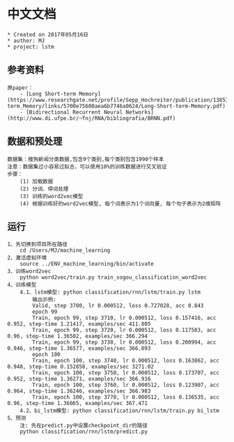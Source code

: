 # 中文文档

    * Created on 2017年05月16日
    * author: MJ
    * project: lstm


## 参考资料
    原paper：
        - [Long Short-term Memory](https://www.researchgate.net/profile/Sepp_Hochreiter/publication/13853244_Long_Short-term_Memory/links/5700e75608aea6b7746a0624/Long-Short-term-Memory.pdf)
        - [Bidirectional Recurrent Neural Networks](http://www.di.ufpe.br/~fnj/RNA/bibliografia/BRNN.pdf)

##  数据和预处理
    数据集：搜狗新闻分类数据,包含9个类别,每个类别包含1990个样本
    注意：数据集过小容易过拟合，可以使用10%的训练数据进行交叉验证
    步骤：
        (1) 加载数据
        (2) 分词、停词处理
        (3) 训练的word2vec模型
        (4) 根据训练好的word2vec模型, 每个词表示为1个词向量, 每个句子表示为2维矩阵

## 运行
    1、先切换到项目所在路径
        cd /Users/MJ/machine_learning
    2、激活虚拟环境
        source ../ENV_machine_learning/bin/activate
    3、训练word2vec
        python word2vec/train.py train_sogou_classification_word2vec
    4、训练模型
        4.1、lstm模型: python classification/rnn/lstm/train.py lstm
            输出示例:
            Valid, step 3700, lr 0.000512, loss 0.727028, acc 0.843
            epoch 99
            Train, epoch 99, step 3710, lr 0.000512, loss 0.157416, acc 0.952, step-time 1.21417, examples/sec 411.805
            Train, epoch 99, step 3720, lr 0.000512, loss 0.117503, acc 0.96, step-time 1.36502, examples/sec 366.294
            Train, epoch 99, step 3730, lr 0.000512, loss 0.200994, acc 0.946, step-time 1.36577, examples/sec 366.093
            epoch 100
            Train, epoch 100, step 3740, lr 0.000512, loss 0.163862, acc 0.948, step-time 0.152858, examples/sec 3271.02
            Train, epoch 100, step 3750, lr 0.000512, loss 0.173707, acc 0.952, step-time 1.36271, examples/sec 366.916
            Train, epoch 100, step 3760, lr 0.000512, loss 0.123907, acc 0.964, step-time 1.36246, examples/sec 366.983
            Train, epoch 100, step 3770, lr 0.000512, loss 0.136535, acc 0.96, step-time 1.36065, examples/sec 367.471
        4.2、bi_lstm模型: python classification/rnn/lstm/train.py bi_lstm
    5、预测
        注: 先在predict.py中设置checkpoint_dir的路径
        python classification/rnn/lstm/predict.py

